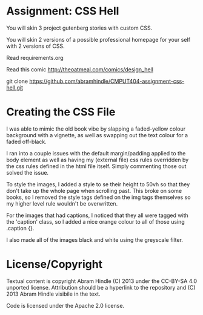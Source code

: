 Assignment: CSS Hell
====================

You will skin 3 project gutenberg stories with custom CSS.

You will skin 2 versions of a possible professional homepage for your
self with 2 versions of CSS.

Read requirements.org

Read this comic http://theoatmeal.com/comics/design_hell

git clone https://github.com/abramhindle/CMPUT404-assignment-css-hell.git

# Creating the CSS File
I was able to mimic the old book vibe by slapping a faded-yellow colour background with a vignette, as well as swapping out the text colour for a faded off-black.

I ran into a couple issues with the default margin/padding applied to the body element as well as having my (external file) css rules overridden by the css rules defined in the html file itself. Simply commenting those out solved the issue.

To style the images, I added a style to se their height to 50vh so that they don't take up the whole page when scrolling past. This broke on some books, so I removed the style tags defined on the img tags themselves so my higher level rule wouldn't be overwritten.

For the images that had captions, I noticed that they all were tagged with the 'caption' class, so I added a nice orange colour to all of those using .caption {}.

I also made all of the images black and white using the greyscale filter.

License/Copyright
=================

Textual content is copyright Abram Hindle (C) 2013 under the CC-BY-SA
4.0 unported license. Attribution should be a hyperlink to the
repository and (C) 2013 Abram Hindle visibile in the text.

Code is licensed under the Apache 2.0 license.


